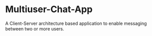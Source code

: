 # Multiuser-Chat-App
A Client-Server architecture based application to enable messaging between two or more users. 
